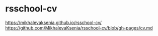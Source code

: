 # rsschool-cv 
 https://mikhalevaksenia.github.io/rsschool-cv/
 https://github.com/MikhalevaKsenia/rsschool-cv/blob/gh-pages/cv.md
